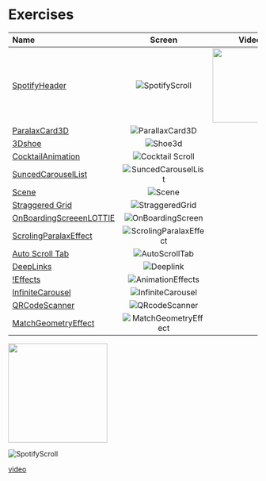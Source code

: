 # Exercises


| Name | Screen |  Video |
| :---------------------------------------------------- | :----------------------------------------------------------------------:| -------------------------------------- |
|[SpotifyHeader](https://github.com/GU1984/SwiftUI/tree/main/Exercises/SpotifyHeader)|![SpotifyScroll](https://user-images.githubusercontent.com/45098537/229798663-add460db-bfd6-4051-913d-a058d27c91d4.jpg)| <img src="https://user-images.githubusercontent.com/45098537/229730961-a89655ea-796a-4e2a-8901-867c8b81ff28.mp4" width="150">|
|[ParalaxCard3D](https://github.com/GU1984/SwiftUI/tree/main/Exercises/ParalaxCard3D)| ![ParallaxCard3D](https://user-images.githubusercontent.com/45098537/229796993-c6553dae-8c09-468a-8fc1-dd3a3e59435b.jpg)| |
|[3Dshoe](https://github.com/GU1984/SwiftUI/tree/main/Exercises/Shoe3D)|![Shoe3d](https://user-images.githubusercontent.com/45098537/231418689-af0a324f-7448-400b-b876-f2a1d0b0503b.png)| |
|[CocktailAnimation](https://github.com/GU1984/SwiftUI/tree/main/Exercises/CocktailDrinkAnimation)|![Cocktail Scroll](https://user-images.githubusercontent.com/45098537/233977616-7175975c-15ea-4432-baa7-8d540fc54fba.png)| |
|[SuncedCarouselList](https://github.com/GU1984/SwiftUI/tree/main/Exercises/SuncedCarouselList)| ![SuncedCarouselList](https://user-images.githubusercontent.com/45098537/230050877-b0c8c8e0-f945-4dbc-8f1e-9e3243f38b2b.png)| |
|[Scene](https://github.com/GU1984/SwiftUI/tree/main/Exercises/Scene) | ![Scene](https://user-images.githubusercontent.com/45098537/230594343-8fd8ac67-66c8-48c7-bea3-c4f6cb7c6caf.png)| |
|[Straggered Grid](https://github.com/GU1984/SwiftUI/tree/main/Exercises/StrageredGrid) |![StraggeredGrid](https://user-images.githubusercontent.com/45098537/230594395-0e2df05b-0be3-47e1-b006-536e3b02a65a.png)| |
|[OnBoardingScreeenLOTTIE](https://github.com/GU1984/SwiftUI/tree/main/Exercises/OnboardingScreen)|![OnBoardingScreen](https://user-images.githubusercontent.com/45098537/230077044-0c0a2791-b4f2-42a4-8a07-21e6382c8abf.png)| |
|[ScrolingParalaxEffect](https://github.com/GU1984/SwiftUI/new/main/Exercises/ScrollingParallaxEffect)| ![ScrolingParalaxEffect](https://user-images.githubusercontent.com/45098537/230051169-a0128d32-1fd6-42ab-85e1-60365e261746.png)| |
|[Auto Scroll Tab](https://github.com/GU1984/SwiftUI/tree/main/Exercises/AutoScrollTab)| ![AutoScrollTab](https://user-images.githubusercontent.com/45098537/230054778-d599f743-bc44-41e5-98c2-e7c2656d2768.png)|
|[DeepLinks](https://github.com/GU1984/SwiftUI/tree/main/Exercises/Deeplinks)|![Deeplink](https://user-images.githubusercontent.com/45098537/230911178-bcf527fd-bf0b-415a-951d-5521bfac1e11.png)| |
|[!Effects](https://github.com/GU1984/SwiftUI/tree/main/Exercises/EffectAnimation)|![AnimationEffects](https://user-images.githubusercontent.com/45098537/234532492-2f590271-5ed3-405c-a182-0443a6346834.png)| |
|[InfiniteCarousel](https://github.com/GU1984/SwiftUI/tree/main/Exercises/Infinite%20Carousel)|![InfiniteCarousel](https://user-images.githubusercontent.com/45098537/230911271-f4bb040c-db54-49b2-bdb8-9cda8f6eaad7.png)| |
|[QRCodeScanner](https://github.com/GU1984/SwiftUI/tree/main/Exercises/QRCodeScanner)|![QRcodeScanner](https://user-images.githubusercontent.com/45098537/230911496-5bf425a9-2a35-4ed0-a5b3-9ec2c933b5c7.PNG)| |
|[MatchGeometryEffect](https://github.com/GU1984/SwiftUI/tree/main/Exercises/MatchGeometryEffect)|![MatchGeometryEffect](https://user-images.githubusercontent.com/45098537/234760075-db4631a1-15e2-4ce4-871f-4107832e57bd.png)| |



<img src="https://user-images.githubusercontent.com/45098537/229730961-a89655ea-796a-4e2a-8901-867c8b81ff28.mp4" width="200">



![SpotifyScroll](https://user-images.githubusercontent.com/45098537/229798663-add460db-bfd6-4051-913d-a058d27c91d4.jpg)


[video](https://user-images.githubusercontent.com/45098537/229730961-a89655ea-796a-4e2a-8901-867c8b81ff28.mp4)

